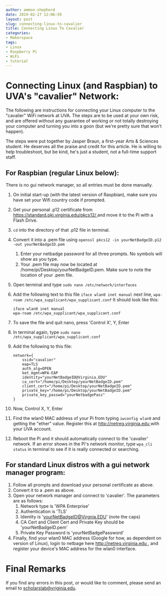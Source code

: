 ```yaml
---
author: ammon-shepherd
date: 2019-02-27 12:06:59
layout: post
slug: connecting-linux-to-cavalier
title: Connecting Linux To Cavalier
categories:
- Makerspace
tags:
- Linux
- Raspberry Pi
- WiFi
- tutorial
---
```


# Connecting Linux (and Raspbian) to UVA's "cavalier" Network:

The following are instructions for connecting your Linux computer to the
"cavalier" WiFi network at UVA. The steps are to be used at your own risk, and
are offered without any guarantee of working or not totally destroying your
computer and turning you into a goon (but we're pretty sure that won't happen).


The steps were put together by Jasper Braun, a first-year Arts & Sciences
student. He deserves all the praise and credit for this article. He is willing
to help troubleshoot, but be kind, he's just a student, not a full-time support
staff.


## For Raspbian (regular Linux below):
There is no gui network manager, so all entries must be done manually.

1. On initial start-up (with the latest version of Raspbian), make sure you have set your Wifi country code if prompted. 
2. Get your personal .p12 certificate from [https://standard.pki.virginia.edu/pkcs12/ ](https://standard.pki.virginia.edu/pkcs12/) and move it to the Pi with a Flash Drive.
3. `cd` into the directory of that .p12 file in terminal.
4. Convert it into a .pem file using `openssl pkcs12 -in yourNetBadgeID.p12 -out yourNetBadgeID.pem`
    1. Enter your netbadge password for all three prompts. No symbols will show as you type.
    2. Your .pem file may now be located at /home/pi/Desktop/yourNetBadgeID.pem. Make sure to note the location of your .pem file.
5. Open terminal and type `sudo nano /etc/network/interfaces` 
6. Add the following text to this file `iface wlan0 inet manual` next line, `wpa-roam /etc/wpa_supplicant/wpa_supplicant.conf` It should look like this:

    ```
    iface wlan0 inet manual
    wpa-roam /etc/wpa_supplicant/wpa_supplicant.conf
    ```

7. To save the file and quit nano, press 'Control X', Y, Enter
8. In terminal again, type `sudo nano /etc/wpa_supplicant/wpa_supplicant.conf`
9. Add the following to this file:  

    ```
    network={
        ssid="cavalier"
        eap=TLS
        auth_alg=OPEN
        ket_mgmt=WPA-EAP
        identity="yourNetBadgeID@Virginia.EDU"
        ca_cert="/home/pi/Desktop/yourNetBadgeID.pem"
        client_cert="/home/pi/Desktop/yourNetBadgeID.pem"
        private_key="/home/pi/Desktop/yourNetBadgeID.pem"
        private_key_passwd="yourNetbadgePass"
    }

    ```

10. Now, Control X, Y, Enter
11. Find the wlan0 MAC address of your Pi from typing `iwconfig wlan0` and getting the "ether" value. Register this at [http://netreg.virginia.edu ](http://netreg.virginia.edu) with your UVA account.
12. Reboot the Pi and it should automatically connect to the 'cavalier' network. If an error shows in the Pi's network monitor, type `wpa_cli status` in terminal to see if it is really connected or searching.


## For standard Linux distros with a gui network manager program:
1. Follow all prompts and download your personal certificate as above. 
2. Convert it to a .pem as above.
3. Open your network manager and connect to 'cavalier'. The parameters are as follows:
    1. Network type is 'WPA Enterprise'
    2. Authentication is 'TLS'
    3. Identity is 'yourNetBadgeID@Virgnia.EDU' (note the caps)
    4. CA Cert and Client Cert and Private Key should be 'yourNetBadgeID.pem'
    5. Private Key Password is 'yourNetBadgePassword'
4. Finally, find your wlan0 MAC address (Google for how, as dependent on version of Linux), login to netbage here [http://netreg.virginia.edu ](http://netreg.virginia.edu), and register your device's MAC address for the wlan0 interface.


# Final Remarks

If you find any errors in this post, or would like to comment, please send an email to
[scholarslab@vriginia.edu](mailto:scholarslab@virginia.edu).
